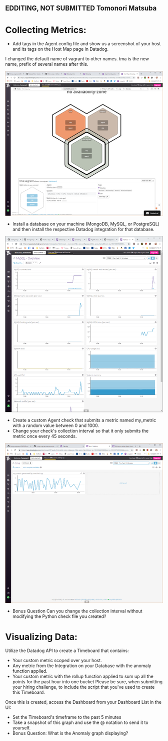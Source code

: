 EDDITING, NOT SUBMITTED
Tomonori Matsuba
----
# Collecting Metrics:
* Add tags in the Agent config file and show us a screenshot of your host and its tags on the Host Map page in Datadog.

I changed the default name of vagrant to other names. tma is the new name, prefix of several names after this.

![Host Map Page](./screenshots/Host.Map.Page.PNG)
      
* Install a database on your machine (MongoDB, MySQL, or PostgreSQL) and then install the respective Datadog integration for that database.

![Integration to MySQL](./screenshots/mysql.PNG)
      

* Create a custom Agent check that submits a metric named my_metric with a random value between 0 and 1000.
* Change your check's collection interval so that it only submits the metric once every 45 seconds.


![Custom Agent Check: 15sec interval and 45sec](./screenshots/custom_agent_check.PNG)
      

* Bonus Question Can you change the collection interval without modifying the Python check file you created?

# Visualizing Data:
Utilize the Datadog API to create a Timeboard that contains:

* Your custom metric scoped over your host.
* Any metric from the Integration on your Database with the anomaly function applied.
* Your custom metric with the rollup function applied to sum up all the points for the past hour into one bucket
Please be sure, when submitting your hiring challenge, to include the script that you've used to create this Timeboard.

Once this is created, access the Dashboard from your Dashboard List in the UI:

* Set the Timeboard's timeframe to the past 5 minutes
* Take a snapshot of this graph and use the @ notation to send it to yourself.
* Bonus Question: What is the Anomaly graph displaying?
